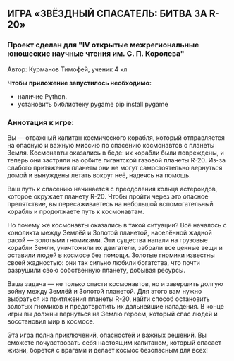 ## **ИГРА «ЗВЁЗДНЫЙ СПАСАТЕЛЬ: БИТВА ЗА R-20»**

### Проект сделан для "IV открытые межрегиональные юношеские научные чтения им. С. П. Королева"

Автор: Курманов Тимофей, ученик 4 кл

**Чтобы приложение запустилось необходимо:**
- наличие Python. 
- установить библиотеку pygame
	pip install pygame


### Аннотация к игре: ###

Вы — отважный капитан космического корабля, который отправляется на опасную и важную миссию по спасению космонавтов с планеты Земля. Космонавты оказались в беде: их корабли были повреждены, и теперь они застряли на орбите гигантской газовой планеты R-20. Из-за слабого притяжения планеты они не могут самостоятельно вернуться домой и вынуждены летать вокруг неё, надеясь на помощь.  

Ваш путь к спасению начинается с преодоления кольца астероидов, которое окружает планету R-20. Чтобы пройти через это опасное препятствие, вы пересаживаетесь на небольшой вспомогательный корабль и продолжаете путь к космонавтам.  

Но почему же космонавты оказались в такой ситуации? Всё началось с конфликта между Землёй и Золотой планетой, населённой жадной расой — золотыми гномиками. Эти существа напали на грузовые корабли Земли, уничтожили их двигатели, забрали все ценные вещи и оставили людей в космосе без помощи. Золотые гномики известны своей жадностью: они так сильно любили богатства, что почти разрушили свою собственную планету, добывая ресурсы.  

Ваша задача — не только спасти космонавтов, но и завершить долгую войну между Землёй и Золотой планетой. Для этого вам нужно выбраться из притяжения планеты R-20, найти способ остановить золотых гномиков и предотвратить их дальнейшие нападения. В конце игры вы должны вернуться на Землю героем, который спас людей и восстановил мир в космосе.  

Эта игра полна приключений, опасностей и важных решений. Вы сможете почувствовать себя настоящим капитаном, который спасает жизни, борется с врагами и делает космос безопасным для всех!










